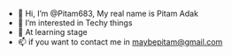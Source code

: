 - 👋 Hi, I’m @Pitam683, My real name is Pitam Adak
- 👀 I’m interested in Techy things
- 🌱 At learning stage
- 📫 if you want to contact me in maybepitam@gmail.com

